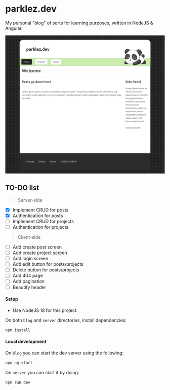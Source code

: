 # parklez.dev
My personal "blog" of sorts for learning purposes, written in NodeJS & Angular.

![early](front.png)


## TO-DO list
> Server-side
- [x] Implement CRUD for posts
- [x] Authentication for posts
- [ ] Implement CRUD for projects
- [ ] Authentication for projects

> Client-side
- [ ] Add create post screen
- [ ] Add create project screen
- [ ] Add login screen
- [ ] Add edit button for posts/projects
- [ ] Delete button for posts/projects
- [ ] Add 404 page
- [ ] Add pagination
- [ ] Beautify header

#### Setup
- Use NodeJS 18 for this project.

On both `blog` and `server` directories, install dependencies:
```sh
npm install
```

#### Local development
On `blog` you can start the dev server using the following:
```sh
npx ng start
```
On `server` you can start it by doing:
```sh
npm run dev
```